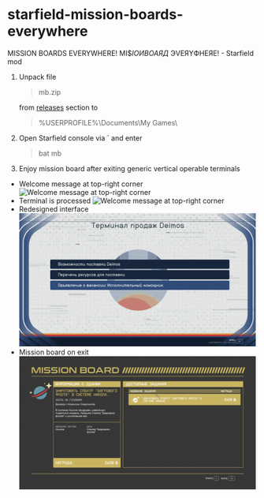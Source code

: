 # starfield-mission-boards-everywhere
MISSION BOARDS EVERYWHERE! MI$$IOИ BOAЯД$ ЭVEЯYФHEЯE! - Starfield mod

1. Unpack file 
      > mb.zip
      
   from [releases](https://github.com/mistificator/starfield-mission-boards-everywhere/releases) section to
   
      > %USERPROFILE%\Documents\My Games\
      
2. Open Starfield console via ` and enter
      > bat mb
      
3. Enjoy mission board after exiting generic vertical operable terminals

* Welcome message at top-right corner
![Welcome message at top-right corner](mb1.png)
* Terminal is processed
![Welcome message at top-right corner](mb2.png)
* Redesigned interface
![Welcome message at top-right corner](mb3.png)
* Mission board on exit
![Welcome message at top-right corner](mb4.png)
